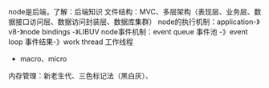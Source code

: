 node是后端，了解：后端知识
文件结构：MVC、多层架构（表现层、业务层、数据接口访问层、数据访问封装层、数据库集群）
node的执行机制：application-》v8-》node bindings -》LIBUV
node事件机制：event queue 事件池 -》event loop 事件结果-》work thread 工作线程
- macro、micro

内存管理：新老生代、三色标记法（黑白灰）、
